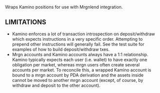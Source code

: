 Wraps Kamino positions for use with Mrgnlend integration.

## LIMITATIONS

- Kamino enforces a lot of transaction introspection on deposit/withdraw which expects instructions
  in a very specific order. Attempting to prepend other instructions will generally fail. See the
  test suite for examples of how to build deposit/withdraw txes.
- Mrgn accounts and Kamino accounts always have a 1:1 relationship. Kamino typically expects each
  user (i.e. wallet) to have exactly one obligation per market, whereas mrgn users often create
  several accounts per market. To reconcile this, a wrapped Kamino account is bound to a mrgn
  account by PDA derivation and the assets inside cannot be moved to another mrgn account (except,
  of course, by withdraw and deposit to the other account).
